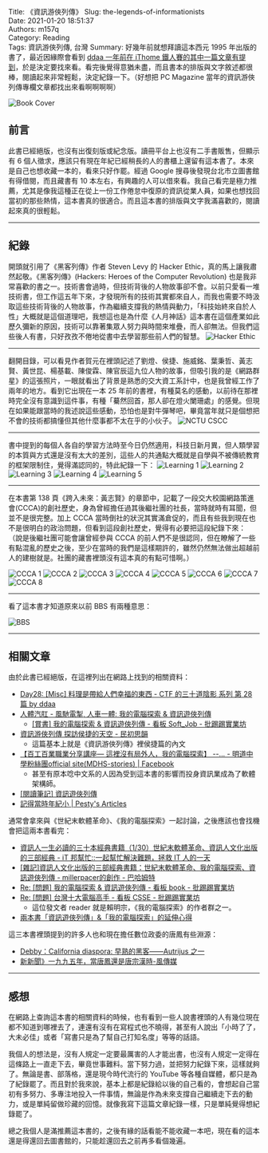 Title: 《資訊游俠列傳》
Slug: the-legends-of-informationists  
Date: 2021-01-20 18:51:37  
Authors: m157q  
Category: Reading  
Tags: 資訊游俠列傳, 台灣
Summary: 好幾年前就想拜讀這本西元 1995 年出版的書了，最近因緣際會看到 [ddaa 一年前在 iThome 鐵人賽的其中一篇文章有提到](https://ithelp.ithome.com.tw/m/articles/10227864)，於是決定要找來看。看完後覺得意猶未盡，而且書本的排版與文字敘述都很棒，閱讀起來非常輕鬆，決定紀錄一下。（好想把 PC Magazine 當年的資訊游俠列傳專欄文章都找出來看啊啊啊啊）

![Book Cover](/files/the-legends-of-informationists/cover.jpg)

## 前言

此書已經絕版，也沒有出復刻版或紀念版。讀冊平台上也沒有二手書販售，但顯示有 6 個人徵求，應該只有現在年紀已經稍長的人的書櫃上還留有這本書了。本來是自己也想收藏一本的，看來只好作罷。經過 Google 搜尋後發現台北市立圖書館有得借閱，而且藏書有 10 本左右，有興趣的人可以借來看。我自己看完是極力推薦，尤其是像我這種正在從上一份工作倦怠中復原的資訊從業人員，如果也想找回當初的那些熱情，這本書真的很適合。而且這本書的排版與文字我滿喜歡的，閱讀起來真的很輕鬆。

---

## 紀錄

開頭就引用了《黑客列傳》作者 Steven Levy 的 Hacker Ethic，真的馬上讓我肅然起敬。《黑客列傳》(Hackers: Heroes of the Computer Revolution) 也是我非常喜歡的書之一。技術書會過時，但技術背後的人物故事卻不會。以前只愛看一堆技術書，但工作這五年下來，才發現所有的技術其實都來自人，而我也需要不時汲取這些技術背後的人物故事，作為繼續支撐我的熱情與動力，「科技始終來自於人性」大概就是這個道理吧，我想這也是為什麼《人月神話》這本書在這個產業如此歷久彌新的原因，技術可以靠著集眾人努力與時間來堆疊，而人卻無法。但我們這些後人有書，只好孜孜不倦地從書中去學習那些前人們的智慧。
![Hacker Ethic](/files/the-legends-of-informationists/hacker_ethic.jpg)

---

翻開目錄，可以看見作者賀元在裡頭記述了劉燈、侯捷、施威銘、葉秉哲、黃志賢、黃世昆、楊基載、陳俊霖、陳官辰這九位人物的故事，但吸引我的是《網路群星》的這張照片，一眼就看出了背景是熟悉的交大資工系計中，也是我曾經工作了兩年的地方。看到它出現在一本 25 年前的書裡，有種莫名的感動，以前待在那裡時完全沒有意識到這件事，有種「驀然回首，那人卻在燈火闌珊處」的感覺。但現在如果能跟當時的我述說這些感動，恐怕也是對牛彈琴吧，畢竟當年就只是個想把不會的技術都搞懂但其他什麼事都不太在乎的小伙子。
![NCTU CSCC](/files/the-legends-of-informationists/nctucscc.jpg)

---

書中提到的每個人各自的學習方法時至今日仍然適用，科技日新月異，但人類學習的本質與方式還是沒有太大的差別，這些人的共通點大概就是自學與不被傳統教育的框架限制住，覺得滿認同的，特此紀錄一下：
![Learning 1](/files/the-legends-of-informationists/learning_1.jpg)
![Learning 2](/files/the-legends-of-informationists/learning_2.jpg)
![Learning 3](/files/the-legends-of-informationists/learning_3.jpg)
![Learning 4](/files/the-legends-of-informationists/learning_4.jpg)
![Learning 5](/files/the-legends-of-informationists/learning_5.jpg)

---

在本書第 138 頁《跨入未來：黃志賢》的章節中，記載了一段交大校園網路策進會(CCCA)的創社歷史，身為曾經擔任過其後繼社團的社長，當時就時有耳聞，但並不是很完整。加上 CCCA 當時倒社的狀況其實滿倉促的，而且有些我到現在也不是很明白的政治問題，但看到這段創社歷史，覺得有必要把這段紀錄下來：
（說是後繼社團可能會讓曾經參與 CCCA 的前人們不是很認同，但在瞭解了一些有點混亂的歷史之後，至少在當時的我們是這樣期許的，雖然仍然無法做出超越前人的建樹就是。社團的藏書裡頭沒有這本真的有點可惜啊。）

![CCCA 1](/files/the-legends-of-informationists/CCCA_1.jpg)
![CCCA 2](/files/the-legends-of-informationists/CCCA_2.jpg)
![CCCA 3](/files/the-legends-of-informationists/CCCA_3.jpg)
![CCCA 4](/files/the-legends-of-informationists/CCCA_4.jpg)
![CCCA 5](/files/the-legends-of-informationists/CCCA_5.jpg)
![CCCA 6](/files/the-legends-of-informationists/CCCA_6.jpg)
![CCCA 7](/files/the-legends-of-informationists/CCCA_7.jpg)
![CCCA 8](/files/the-legends-of-informationists/CCCA_8.jpg)

---

看了這本書才知道原來以前 BBS 有兩種意思：

![BBS](/files/the-legends-of-informationists/BBS.jpg)

---

## 相關文章

由於此書已經絕版，在這裡列出在網路上找到的相關資料：

- [Day28: [Misc] 料理是帶給人們幸福的東西 - CTF 的三十道陰影 系列 第 28 篇 by ddaa](https://ithelp.ithome.com.tw/m/articles/10227864)
- [人體汽肛 - 風馳電掣, 人車一體: 我的電腦探索 & 資訊遊俠列傳](https://descent-incoming.blogspot.com/2012/03/blog-post_14.html)
    - [\[賞書\] 我的電腦探索 & 資訊遊俠列傳 - 看板 Soft_Job - 批踢踢實業坊](https://www.ptt.cc/bbs/Soft_Job/M.1344905861.A.8B6.html)
- [資訊游俠列傳 探訪侯捷的天空 - 民初思韻](http://www.rocidea.com/one?id=944)
    - 這篇基本上就是《資訊游俠列傳》裡侯捷篇的內文
- [【百工百業職業分享講座— 這裡沒有局外人，我的電腦探索】 --... - 明道中學粉絲團official site(MDHS-stories) | Facebook](https://www.facebook.com/mdhsstories/posts/1884347514925675/)
    - 甚至有原本唸中文系的人因為受到這本書的影響而投身資訊業成為了軟體架構師。
- [\[閱讀筆記\] 資訊遊俠列傳](https://keyboard-farmer.blogspot.com/2015/06/blog-post_21.html)
- [記得當時年紀小 | Pesty's Articles](https://pesty.yichi.org/2003/03/22/%E8%A8%98%E5%BE%97%E7%95%B6%E6%99%82%E5%B9%B4%E7%B4%80%E5%B0%8F/)


通常會拿來與《世紀末軟體革命》、《我的電腦探索》一起討論，之後應該也會找機會把這兩本書看完：

- [資訊人一生必讀的三十本經典書籍（1/30）世紀末軟體革命、資訊人文化出版的三部經典 - iT 邦幫忙::一起幫忙解決難題，拯救 IT 人的一天](https://ithelp.ithome.com.tw/articles/10101848)
- [\[雜記\]資訊人文化出版的三部經典書籍：世紀末軟體革命、我的電腦探索、資訊遊俠列傳 - millerpacer的創作 - 巴哈姆特](https://home.gamer.com.tw/creationDetail.php?sn=3145536)
- [Re: \[問題\] 我的電腦探索 & 資訊遊俠列傳 - 看板 book - 批踢踢實業坊](https://www.ptt.cc/bbs/book/M.1331689622.A.2F2.html)
- [Re: \[問題\] 台灣十大電腦高手 - 看板 CSSE - 批踢踢實業坊](https://www.ptt.cc/bbs/CSSE/M.1139425930.A.1A2.html)
    - 這位發文者 reader 就是賴明宗，《我的電腦探索》的作者群之一。
- [兩本書「資訊遊俠列傳」&「我的電腦探索」的延伸心得](https://bongbonggun.blogspot.com/2018/06/blog-post.html)


這三本書裡頭提到的許多人也和現在擔任數位政委的唐鳳有些淵源：

- [Debby：California diaspora: 早熟的黑客——Autrijus 之一](http://debby.dyndns.info/archives/005857.html)
- [新新聞》一九九五年，當唐鳳還是唐宗漢時-風傳媒](https://www.storm.mg/article/2382859?page=1)

---

## 感想

在網路上查詢這本書的相關資料的時候，也有看到一些人說書裡頭的人有幾位現在都不知道到哪裡去了，連還有沒有在寫程式也不曉得，甚至有人說出「小時了了，大未必佳」或者「寫書只是為了幫自己打知名度」等等的話語。

我個人的想法是，沒有人規定一定要最厲害的人才能出書，也沒有人規定一定得在這條路上一直走下去，畢竟世事難料。當下努力過，並把努力紀錄下來，這樣就夠了。無論是書、部落格，還是現今時代流行的 YouTube 等各種自媒體，都只是為了紀錄罷了。而且對於我來說，基本上都是紀錄給以後的自己看的，會想起自己當初有多努力、多專注地投入一件事情，無論是作為未來支撐自己繼續走下去的動力，或是單純留做珍藏的回憶。就像我寫下這篇文章紀錄一樣，只是單純覺得想紀錄罷了。

總之我個人是滿推薦這本書的，之後有緣的話看能不能收藏一本吧，現在看的這本還是得還回去圖書館的，只能趁還回去之前再多看個幾遍。

